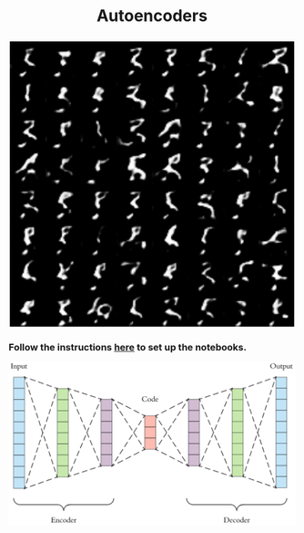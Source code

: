 # <p align="center"> Autoencoders </p>

<p align="center">
<img src="outputs/latent.gif" width="500"/>
</p>

### Follow the instructions [here](https://github.com/svaisakh/using-lessons) to set up the notebooks.

![Architecture](assets/architecture.png)

